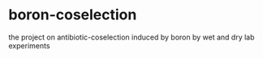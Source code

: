 # boron-coselection
the project on antibiotic-coselection induced by boron by wet and dry lab experiments
